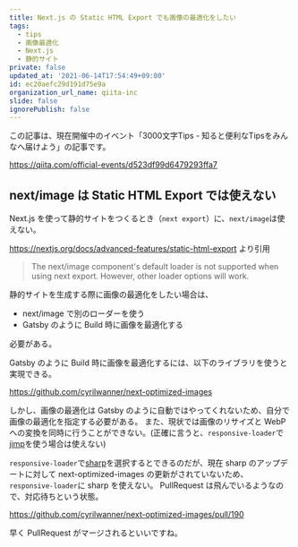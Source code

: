 ```yaml
---
title: Next.js の Static HTML Export でも画像の最適化をしたい
tags:
  - tips
  - 画像最適化
  - Next.js
  - 静的サイト
private: false
updated_at: '2021-06-14T17:54:49+09:00'
id: ec20aefc29d191d75e9a
organization_url_name: qiita-inc
slide: false
ignorePublish: false
---
```

この記事は、現在開催中のイベント「3000文字Tips - 知ると便利なTipsをみんなへ届けよう」の記事です。

https://qiita.com/official-events/d523df99d6479293ffa7

## next/image は Static HTML Export では使えない

Next.js を使って静的サイトをつくるとき（`next export`）に、`next/image`は使えない。

https://nextjs.org/docs/advanced-features/static-html-export より引用

> The next/image component's default loader is not supported when using next export. However, other loader options will work.

静的サイトを生成する際に画像の最適化をしたい場合は、

- next/image で別のローダーを使う
- Gatsby のように Build 時に画像を最適化する

必要がある。

Gatsby のように Build 時に画像を最適化するには、以下のライブラリを使うと実現できる。

https://github.com/cyrilwanner/next-optimized-images

しかし、画像の最適化は Gatsby のように自動ではやってくれないため、自分で画像の最適化を指定する必要がある。
また、現状では画像のリサイズと WebP への変換を同時に行うことができない。(正確に言うと、`responsive-loader`で [jimp](https://github.com/oliver-moran/jimp)を使う場合は使えない)

`responsive-loader`で[sharp](https://github.com/lovell/sharp)を選択するとできるのだが、現在 sharp のアップデートに対して next-optimized-images の更新がされていないため、`responsive-loader`に sharp を使えない。
PullRequest は飛んでいるようなので、対応待ちという状態。

https://github.com/cyrilwanner/next-optimized-images/pull/190

早く PullRequest がマージされるといいですね。
